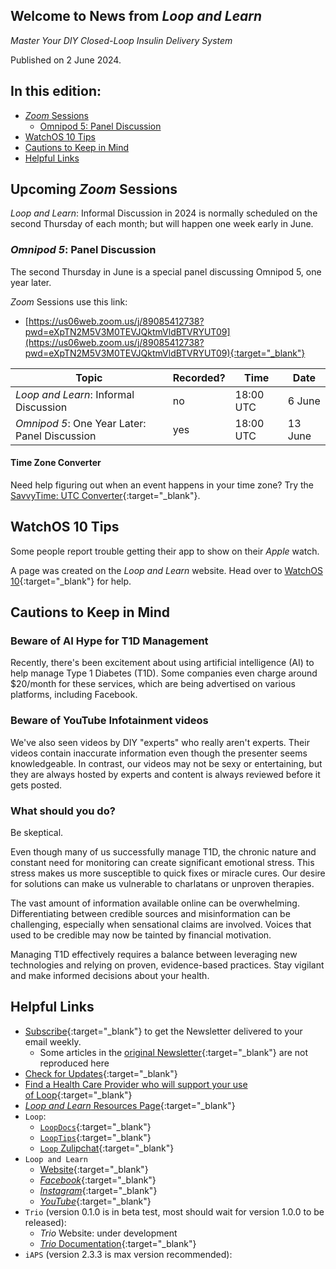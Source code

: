## Welcome to News from&nbsp;_<span translate="no">Loop and Learn</span>_

_Master Your DIY Closed-Loop Insulin Delivery System_

Published on 2 June 2024.

## In this edition:

* [*Zoom* Sessions](#upcoming-zoom-sessions)
    * [Omnipod 5: Panel Discussion](#omnipod-5-panel-discussion)
* [WatchOS 10 Tips](#watchos-10-tips)
* [Cautions to Keep in Mind](#cautions-to-keep-in-mind)
* [Helpful Links](#helpful-links)

## Upcoming *Zoom* Sessions

_<span translate="no">Loop and Learn</span>_: Informal Discussion in 2024 is normally scheduled on the second Thursday of each month; but will happen one week early in June.

###  _<span translate="no">Omnipod 5</span>_: Panel Discussion 

The second Thursday in June is a special panel discussing Omnipod 5, one year later.

*Zoom* Sessions use this link:

* [https://us06web.zoom.us/j/89085412738?pwd=eXpTN2M5V3M0TEVJQktmVldBTVRYUT09](https://us06web.zoom.us/j/89085412738?pwd=eXpTN2M5V3M0TEVJQktmVldBTVRYUT09){:target="_blank"}

| Topic | Recorded? | Time | Date |
| - | - | - | - |
| _<span translate="no">Loop and Learn</span>_: Informal Discussion | no | 18:00 UTC | 6 June |
| _<span translate="no">Omnipod 5</span>_: One Year Later: Panel Discussion | yes | 18:00 UTC | 13 June |

#### Time Zone Converter

Need help figuring out when an event happens in your time zone? Try the [SavvyTime: UTC Converter](https://savvytime.com/converter/utc){:target="_blank"}.

## WatchOS 10 Tips

Some people report trouble getting their app to show on their *Apple* watch.

A page was created on the _<span translate="no">Loop and Learn</span>_&nbsp;website. Head over to [WatchOS 10](https://www.loopandlearn.org/2024/05/30/watchos-10){:target="_blank"} for help.

## Cautions to Keep in Mind

### Beware of AI Hype for T1D Management

Recently, there's been excitement about using artificial intelligence (AI) to help manage Type 1 Diabetes (T1D). Some companies even charge around $20/month for these services, which are being advertised on various platforms, including Facebook.

### Beware of YouTube Infotainment videos

We've also seen videos by DIY "experts" who really aren't experts. Their videos contain inaccurate information even though the presenter seems knowledgeable. In contrast, our videos may not be sexy or entertaining, but they are always hosted by experts and content is always reviewed before it gets posted.

### What should you do?

Be skeptical.

Even though many of us successfully manage T1D, the chronic nature and constant need for monitoring can create significant emotional stress. This stress makes us more susceptible to quick fixes or miracle cures. Our desire for solutions can make us vulnerable to charlatans or unproven therapies.

The vast amount of information available online can be overwhelming. Differentiating between credible sources and misinformation can be challenging, especially when sensational claims are involved. Voices that used to be credible may now be tainted by financial motivation.

Managing T1D effectively requires a balance between leveraging new technologies and relying on proven, evidence-based practices. Stay vigilant and make informed decisions about your health.

## Helpful Links

* [Subscribe](https://www.loopandlearn.org/newsletter-signup/){:target="_blank"} to get the Newsletter delivered to your email weekly.
    * Some articles in the [original Newsletter](https://www.loopandlearn.org/2022/10/19/loop-and-learn-newsletter/){:target="_blank"} are not reproduced here
* [Check for Updates](https://www.loopandlearn.org/version-updates/){:target="_blank"}
* [Find a Health Care Provider who will support your use of&nbsp;<span translate="no">Loop</span>](https://www.loopandlearn.org/hcp-recommendations/){:target="_blank"}
* [_<span translate="no">Loop and Learn</span>_&nbsp;Resources Page](https://www.loopandlearn.org/resources/){:target="_blank"}
* <code>Loop</code>:
    * [`LoopDocs`](https://loopkit.github.io/loopdocs/){:target="_blank"}
    * [`LoopTips`](https://loopkit.github.io/looptips/){:target="_blank"}
    * [`Loop` Zulipchat](https://loop.zulipchat.com/){:target="_blank"}
* <code>Loop and Learn</code>
    * [Website](https://www.loopandlearn.org/){:target="_blank"}
    * [*Facebook*](https://www.facebook.com/groups/LOOPandLEARN){:target="_blank"}
    * [*Instagram*](https://www.instagram.com/loopandlearn/){:target="_blank"}
    * [*YouTube*](https://www.youtube.com/c/loopandlearn){:target="_blank"}
* <code>Trio</code> (version 0.1.0 is in beta test, most should wait for version 1.0.0 to be released):
    * *Trio* Website: under development
    * [*Trio* Documentation](https://docs.diy-trio.org/){:target="_blank"}
* <code>iAPS</code> (version 2.3.3 is max version recommended):

